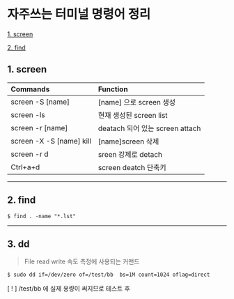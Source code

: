 # 자주쓰는 터미널 명령어 정리


  [1. screen](#1.-screen)

  [2. find](#2.-find)


## 1. screen <a name="1.-screen"></a>

|Commands|Function|
|:----|:----|
|screen -S [name]|[name] 으로 screen 생성|
|screen -ls|현재 생성된 screen list |
|screen -r [name]|deatach 되어 있는 screen attach|
|screen -X -S [name] kill|[name]screen 삭제|
|screen -r d|sreen 강제로 detach|
|Ctrl+a+d|screen deatch 단축키|


---

## 2. find <a name="2.-find"></a>

  ```
  $ find . -name "*.lst"
  ```

---

## 3. dd <a name="2.-dd"></a>
> File read write 속도 측정에 사용되는 커맨드

  ```
  $ sudo dd if=/dev/zero of=/test/bb  bs=1M count=1024 oflag=direct
  ```
  [ ! ] /test/bb 에 실제 용량이 써지므로 테스트 후 






